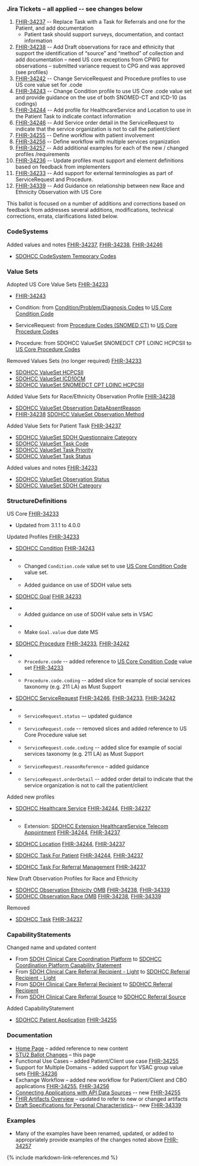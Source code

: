 ### Jira Tickets – all applied -- see changes below

1. [FHIR-34237](https://jira.hl7.org/browse/FHIR-34237) -- Replace Task with a Task for Referrals and one for the Patient, and add documentation
   - Patient task should support surveys, documentation, and contact information
2. [FHIR-34238](https://jira.hl7.org/browse/FHIR-34238) -- Add Draft observations for race and ethnicity that support the identification of “source” and “method” of collection and add documentation – need US core exceptions from CPWG for observations – submitted variance request to CPG and was approved (see profiles)
3. [FHIR-34242](https://jira.hl7.org/browse/FHIR-34241) -- Change ServiceRequest and Procedure profiles to use US core value set for .code
4. [FHIR-34243](https://jira.hl7.org/browse/FHIR-34243) -- Change Condition profile to use US Core .code value set and provide guidance on the use of both SNOMED-CT and ICD-10 (as codings)
5. [FHIR-34244](https://jira.hl7.org/browse/FHIR-34244) -- Add profile for HealthcareService and Location to use in the Patient Task to indicate contact information
6. [FHIR-34246](https://jira.hl7.org/browse/FHIR-34246) -- Add Service order detail in the ServiceRequest to indicate that the service organization is not to call the patient/client
7. [FHIR-34255](https://jira.hl7.org/browse/FHIR-34255) -- Define workflow with patient involvement
8. [FHIR-34256](https://jira.hl7.org/browse/FHIR-34256) -- Define workflow with multiple services organization
9. [FHIR-34257](https://jira.hl7.org/browse/FHIR-34257) -- Add additional examples for each of the new / changed profiles /requirements
10. [FHIR-34236](https://jira.hl7.org/browse/FHIR-34236) -- Update profiles must support and element definitions based on feedback from implementers
11. [FHIR-34233](https://jira.hl7.org/browse/FHIR-34233) -- Add support for external terminologies as part of ServiceRequest and Procedure.
12. [FHIR-34339](https://jira.hl7.org/browse/FHIR-34239) -- Add Guidance on relationship between new Race and Ethnicity Observation with US Core

This ballot is focused on a number of additions and corrections based on feedback from  addresses several additions, modifications, technical corrections, errata, clarifications listed below.



### CodeSystems

Added values and notes [FHIR-34237](https://jira.hl7.org/browse/FHIR-34237), [FHIR-34238](https://jira.hl7.org/browse/FHIR-34238), [FHIR-34246](https://jira.hl7.org/browse/FHIR-34246)

* [SDOHCC CodeSystem Temporary Codes](CodeSystem-SDOHCC-CodeSystemTemporaryCodes.html)



### Value Sets

Adopted US Core Value Sets [FHIR-34233](https://jira.hl7.org/browse/FHIR-34233)

*  [FHIR-34243](https://jira.hl7.org/browse/FHIR-34243)

*  Condition: from [Condition/Problem/Diagnosis Codes]({{site.data.fhir.path}}valueset-condition-code.html) to [US Core Condition Code](http://{{site.data.fhir.ver.uscore}}/ValueSet-us-core-condition-code.html)
*  ServiceRequest: from [Procedure Codes (SNOMED CT)]({{site.data.fhir.path}}valueset-procedure-code.html) to [US Core Procedure Codes](http://{{site.data.fhir.ver.uscore}}/ValueSet-us-core-procedure-code.html)
*  Procedure: from SDOHCC ValueSet SNOMEDCT CPT LOINC HCPCSII to [US Core Procedure Codes](http://{{site.data.fhir.ver.uscore}}/ValueSet-us-core-procedure-code.html)



Removed Values Sets (no longer required) [FHIR-34233](https://jira.hl7.org/browse/FHIR-34233)

* [SDOHCC ValueSet HCPCSII](https://hl7.org/fhir/us/sdoh-clinicalcare/STU1/ValueSet-SDOHCC-ValueSetHCPCSII.html)
* [SDOHCC ValueSet ICD10CM](https://hl7.org/fhir/us/sdoh-clinicalcare/STU1/ValueSet-SDOHCC-ValueSetICD10CM.html)
* [SDOHCC ValueSet SNOMEDCT CPT LOINC HCPCSII](https://hl7.org/fhir/us/sdoh-clinicalcare/STU1/ValueSet-SDOHCC-ValueSetSNOMEDCTCPTLOINCHCPCSII.html)



Added Value Sets for Race/Ethnicity Observation Profile [FHIR-34238](https://jira.hl7.org/browse/FHIR-34238)

* [SDOHCC ValueSet Observation DataAbsentReason](ValueSet-SDOHCC-ValueSetObservationDataAbsentReason.html)
* [FHIR-34238](https://jira.hl7.org/browse/FHIR-34238) [SDOHCC ValueSet Observation Method](ValueSet-SDOHCC-ValueSetObservationMethod.html)



Added Value Sets for Patient Task [FHIR-34237](https://jira.hl7.org/browse/FHIR-34237)


* [SDOHCC ValueSet SDOH Questionnaire Category](ValueSet-SDOHCC-ValueSetSDOHQuestionnaireCategory.html)
* [SDOHCC ValueSet Task Code](ValueSet-SDOHCC-ValueSetTaskCode.html)
* [SDOHCC ValueSet Task Priority](ValueSet-SDOHCC-ValueSetTaskPriority.html)
* [SDOHCC ValueSet Task Status](ValueSet-SDOHCC-ValueSetTaskStatus.html)



Added values and notes [FHIR-34233](https://jira.hl7.org/browse/FHIR-34233)

* [SDOHCC ValueSet Observation Status](ValueSet-SDOHCC-ValueSetObservationStatus.html)
* [SDOHCC ValueSet SDOH Category](ValueSet-SDOHCC-ValueSetSDOHCategory.html)



### StructureDefinitions

US Core [FHIR-34233](https://jira.hl7.org/browse/FHIR-34233)

* Updated from 3.1.1 to 4.0.0



Updated Profiles [FHIR-34233](https://jira.hl7.org/browse/FHIR-34233)

* [SDOHCC Condition](StructureDefinition-SDOHCC-Condition.html) [FHIR-34243](https://jira.hl7.org/browse/FHIR-34243)

- - Changed `Condition.code` value set to use [US Core Condition Code](http://{{site.data.fhir.ver.uscore}}/ValueSet-us-core-condition-code.html) value set.

- - Added guidance on use of SDOH value sets



* [SDOHCC Goal](StructureDefinition-SDOHCC-Goal.html) [FHIR 34233](https://jira.hl7.org/browse/FHIR-34233)

* * Added guidance on use of SDOH value sets in VSAC

- - Make `Goal.value` due date MS




* [SDOHCC Procedure](StructureDefinition-SDOHCC-Procedure.html) [FHIR-34233](https://jira.hl7.org/browse/FHIR-34233), [FHIR-34242](https://jira.hl7.org/browse/FHIR-34242)

- - `Procedure.code` -- added reference to [US Core Condition Code](http://{{site.data.fhir.ver.uscore}}/ValueSet-us-core-procedure-code.html) value set [FHIR-34233](https://jira.hl7.org/browse/FHIR-34233)

- - `Procedure.code.coding` -- added slice for example of social services taxonomy (e.g. 211 LA) as Must Support



* [SDOHCC ServiceRequest](StructureDefinition-SDOHCC-ServiceRequest.html) [FHIR-34246](https://jira.hl7.org/browse/FHIR-34246), [FHIR-34233](https://jira.hl7.org/browse/FHIR-34233), [FHIR-34242](https://jira.hl7.org/browse/FHIR-34242)

* * `ServiceRequest.status` –- updated guidance

* * `ServiceRequest.code` -- removed slices and added reference to US Core Procedure value set

* * `ServiceRequest.code.coding` -- added slice for example of social services taxonomy (e.g. 211 LA) as Must Support

* * `ServiceRequest.reasonReference` – added guidance
* * `ServiceRequest.orderDetail` -- added order detail to indicate that the service organization is not to call the patient/client


Added new profiles


* [SDOHCC Healthcare Service](StructureDefinition-SDOHCC-HealthcareService.html) [FHIR-34244](https://jira.hl7.org/browse/FHIR-34244), [FHIR-34237](https://jira.hl7.org/browse/FHIR-3437)
* * Extension: [SDOHCC Extension HealthcareService Telecom Appointment](StructureDefinition-SDOHCC-ExtensionHealthcareServiceTelecomAppointment.html) [FHIR-34244](https://jira.hl7.org/browse/FHIR-34244), [FHIR-34237](https://jira.hl7.org/browse/FHIR-34237)


* [SDOHCC Location](StructureDefinition-SDOHCC-Location.html) [FHIR-34244](https://jira.hl7.org/browse/FHIR-34244), [FHIR-34237](https://jira.hl7.org/browse/FHIR-34237)
* [SDOHCC Task For Patient](StructureDefinition-SDOHCC-TaskForPatient.html)  [FHIR-34244](https://jira.hl7.org/browse/FHIR-34244), [FHIR-34237](https://jira.hl7.org/browse/FHIR-34237)
* [SDOHCC Task For Referral Management](StructureDefinition-SDOHCC-TaskForReferralManagement.html) [FHIR-34237](https://jira.hl7.org/browse/FHIR-34237)

New Draft Observation Profiles for Race and Ethnicity

* [SDOHCC Observation Ethnicity OMB](StructureDefinition-SDOHCC-ObservationEthnicityOMB.html) [FHIR-34238](https://jira.hl7.org/browse/FHIR-34238), [FHIR-34339](https://jira.hl7.org/browse/FHIR-34239)
* [SDOHCC Observation Race OMB](StructureDefinition-SDOHCC-ObservationRaceOMB.html) [FHIR-34238](https://jira.hl7.org/browse/FHIR-34238), [FHIR-34339](https://jira.hl7.org/browse/FHIR-34239)

Removed

* [SDOHCC Task](https://hl7.org/fhir/us/sdoh-clinicalcare/STU1/StructureDefinition-SDOHCC-Task.html) [FHIR-34237](https://jira.hl7.org/browse/FHIR-34237)

### CapabilityStatements

Changed name and updated content

* From [SDOH Clinical Care Coordination Platform](https://hl7.org/fhir/us/sdoh-clinicalcare/STU1/CapabilityStatement-SDOH-ClinicalCareCoordinationPlatform.html) to [SDOHCC Coordination Platform Capability Statement](CapabilityStatement-SDOHCC-CoordinationPlatform.html)
* From [SDOH Clinical Care Referral Recipient - Light](https://hl7.org/fhir/us/sdoh-clinicalcare/STU1/CapabilityStatement-SDOH-ClinicalCareReferralRecipientLight.html) to [SDOHCC Referral Recipient - Light](CapabilityStatement-SDOHCC-ReferralRecipientLight.html)
* From [SDOH Clinical Care Referral Recipient](https://hl7.org/fhir/us/sdoh-clinicalcare/STU1/CapabilityStatement-SDOH-ClinicalCareReferralRecipient.html) to [SDOHCC Referral Recipient](CapabilityStatement-SDOHCC-ReferralRecipient.html)
* From [SDOH Clinical Care Referral Source](https://hl7.org/fhir/us/sdoh-clinicalcare/STU1/CapabilityStatement-SDOH-ClinicalCareReferralSource.html) to  [SDOHCC Referral Source](CapabilityStatement-SDOHCC-ReferralSource.html)

Added CapabilityStatement

* [SDOHCC Patient Application](CapabilityStatement-SDOHCC-PatientApp.html) [FHIR-34255](https://jira.hl7.org/browse/FHIR-34255)

### Documentation

* [Home Page](index.html) – added reference to new content
* [STU2 Ballot Changes](stu2_ballot_changes.html) – this page
* Functional Use Cases – added Patient/Client use case [FHIR-34255](https://jira.hl7.org/browse/FHIR-34255)
* Support for Multiple Domains – added support for VSAC group value sets [FHIR-34236](https://jira.hl7.org/browse/FHIR-34236)
* Exchange Workflow – added new workflow for Patient/Client and CBO applications [FHIR-34255](https://jira.hl7.org/browse/FHIR-34255), [FHIR-34256](https://jira.hl7.org/browse/FHIR-34256)
* [Connecting Applications with API Data Sources](connecting_applications_with_api_data_sources.html) -- new [FHIR-34255](https://jira.hl7.org/browse/FHIR-34255)
* [FHIR Artifacts Overview](artifacts.html) – updated to refer to new or changed artifacts
* [Draft Specifications for Personal Characteristics](draft_specifications_for_personal_characteristics.html)-- new [FHIR-34339](https://jira.hl7.org/browse/FHIR-34239)



### Examples

* Many of the examples have been renamed, updated, or added to appropriately provide examples of the changes noted above [FHIR-34257](https://jira.hl7.org/browse/FHIR-34257)

{% include markdown-link-references.md %}